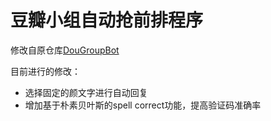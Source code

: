 # 豆瓣小组自动抢前排程序

修改自原仓库[DouGroupBot](https://github.com/rustberry/DouGroupBot) 

目前进行的修改：
* 选择固定的颜文字进行自动回复
* 增加基于朴素贝叶斯的spell correct功能，提高验证码准确率
